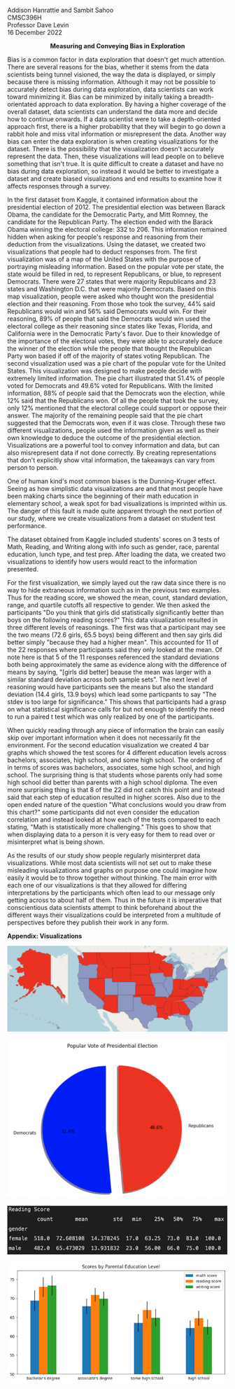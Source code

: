 Addison Hanrattie and Sambit Sahoo <br>
CMSC396H <br>
Professor Dave Levin <br>
16 December 2022 <br>

**<center>Measuring and Conveying Bias in Exploration</center>**

Bias is a common factor in data exploration that doesn't get much attention. There are several reasons for the bias, whether it stems from the data scientists being tunnel visioned, the way the data is displayed, or simply because there is missing information. Although it may not be possible to accurately detect bias during data exploration, data scientists can work toward minimizing it. Bias can be minimized by initally taking a breadth-orientated approach to data exploration. By having a higher coverage of the overall dataset, data scientists can understand the data more and decide how to continue onwards. If a data scientist were to take a depth-oriented approach first, there is a higher probability that they will begin to go down a rabbit hole and miss vital information or misrepresent the data. Another way bias can enter the data exploration is when creating visualizations for the dataset. There is the possibility that the visualization doesn't accurately represent the data. Then, these visualizations will lead people on to believe something that isn't true. It is quite difficult to create a dataset and have no bias during data exploration, so instead it would be better to investigate a dataset and create biased visualizations and end results to examine how it affects responses through a survey.

In the first dataset from Kaggle, it contained information about the presidential election of 2012. The presidential election was between Barack Obama, the candidate for the Democratic Party, and Mitt Romney, the candidate for the Republican Party. The election ended with the Barack Obama winning the electoral college: 332 to 206. This information remained hidden when asking for people's response and reasoning from their deduction from the visualizations. Using the dataset, we created two visualizations that people had to deduct responses from. The first visualization was of a map of the United States with the purpose of portraying misleading information. Based on the popular vote per state, the state would be filled in red, to represent Republicans, or blue, to represent Democrats. There were 27 states that were majority Republicans and 23 states and Washington D.C. that were majority Democrats. Based on this map visualization, people were asked who thought won the presidential election and their reasoning. From those who took the survey, 44% said Republicans would win and 56% said Democrats would win. For their reasoning, 89% of people that said the Democrats would win used the electoral college as their reasoning since states like Texas, Florida, and California were in the Democratic Party's favor. Due to their knowledge of the importance of the electoral votes, they were able to accurately deduce the winner of the election while the people that thought the Republican Party won based if off of the majority of states voting Republican. The second visualization used was a pie chart of the popular vote for the United States. This visualization was designed to make people decide with extremely limited information. The pie chart illustrated that 51.4% of people voted for Democrats and 49.6% voted for Republicans. With the limited information, 88% of people said that the Democrats won the election, while 12% said that the Republicans won. Of all the people that took the survey, only 12% mentioned that the electoral college could support or oppose their answer. The majority of the remaining people said that the pie chart suggested that the Democrats won, even if it was close. Through these two different visualizations, people used the information given as well as their own knowledge to deduce the outcome of the presidential election. Visualizations are a powerful tool to convey information and data, but can also misrepresent data if not done correctly. By creating representations that don't explicitly show vital information, the takeaways can vary from person to person.

One of human kind's most common biases is the Dunning-Kruger effect. Seeing as how simplistic data visualizations are and that most people have been making charts since the beginning of their math education in elementary school, a weak spot for bad visualizations is imprinted within us. The danger of this fault is made quite apparent through the next portion of our study, where we create visualizations from a dataset on student test performance.

The dataset obtained from Kaggle included students' scores on 3 tests of Math, Reading, and Writing along with info such as gender, race, parental education, lunch type, and test prep. After loading the data, we created two visualizations to identify how users would react to the information presented.

For the first visualization, we simply layed out the raw data since there is no way to hide extraneous information such as in the previous two examples. Thus for the reading score, we showed the mean, count, standard deviation, range, and quartile cutoffs all respective to gender. We then asked the participants "Do you think that girls did statistically significantly better than boys on the following reading scores?" This data visualization resulted in three different levels of reasonings. The first was that a participant may see the two means (72.6 girls, 65.5 boys) being different and then say girls did better simply "because they had a higher mean". This accounted for 11 of the 22 responses where participants said they only looked at the mean. Of note here is that 5 of the 11 responses referenced the standard deviations both being approximately the same as evidence along with the difference of means by saying, "[girls did better] beause the mean was larger with a similar standard deviation across both sample sets". The next level of reasoning would have participants see the means but also the standard deviation (14.4 girls, 13.9 boys) which lead some particpants to say "The stdev is too large for significance." This shows that participants had a grasp on what statistical significance calls for but not enough to identify the need to run a paired t test which was only realized by one of the participants.

When quickly reading through any piece of information the brain can easily skip over important information when it does not necessarily fit the environment. For the second education visualization we created 4 bar graphs which showed the test scores for 4 different education levels across bachelors, associates, high school, and some high school. The ordering of in terms of scores was bachelors, associates, some high school, and high school. The surprising thing is that students whose parents only had some high school did better than parents with a high school diploma. The even more surprising thing is that 8 of the 22 did not catch this point and instead said that each step of education resulted in higher scores. Also due to the open ended nature of the question "What conclusions would you draw from this chart?" some participants did not even consider the education correlation and instead looked at how each of the tests compared to each stating, "Math is statistically more challenging." This goes to show that when displaying data to a person it is very easy for them to read over or misinterpret what is being shown.

As the results of our study show people regularly misinterpret data visualizations. While most data scientists will not set out to make these misleading visualizations and graphs on purpose one could imagine how easily it would be to throw together without thinking. The main error with each one of our visualizations is that they allowed for differing interpretations by the participants which often lead to our message only getting across to about half of them. Thus in the future it is imperative that conscientious data scientists attempt to think beforehand about the different ways their visualizations could be interpreted from a multitude of perspectives before they publish their work in any form.

**Appendix: Visualizations**

![](figure1.png)

![](figure2.png)

![](figure3.png)

![](figure4.png)